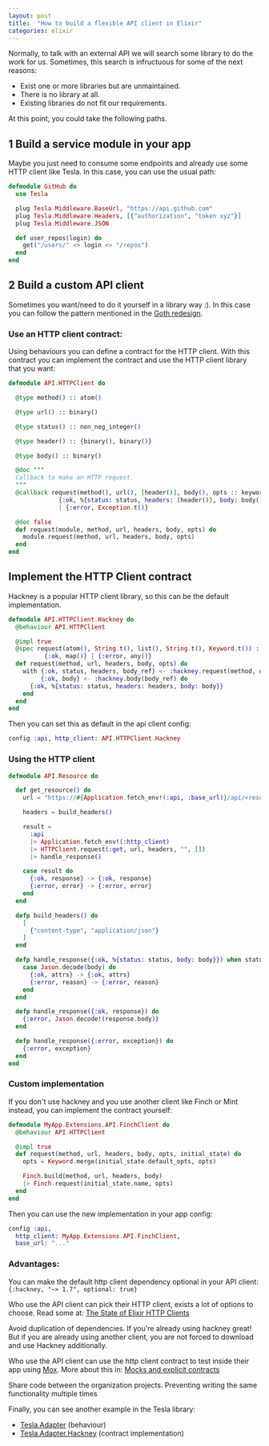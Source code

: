 ```yaml
---
layout: post
title:  "How to build a flexible API client in Elixir"
categories: elixir
---
```


Normally, to talk with an external API we will search some library to do the work for us. Sometimes, this search is infructuous for some of the next reasons:

- Exist one or more libraries but are unmaintained.
- There is no library at all.
- Existing libraries do not fit our requirements.

At this point, you could take the following paths.

## 1 Build a service module in your app
Maybe you just need to consume some endpoints and already use some HTTP client like Tesla. In this case, you can use the usual path:

```elixir
defmodule GitHub do
  use Tesla

  plug Tesla.Middleware.BaseUrl, "https://api.github.com"
  plug Tesla.Middleware.Headers, [{"authorization", "token xyz"}]
  plug Tesla.Middleware.JSON

  def user_repos(login) do
    get("/users/" <> login <> "/repos")
  end
end
```

## 2 Build a custom API client

Sometimes you want/need to do it yourself in a library way :). In this case you can follow the pattern mentioned in the [Goth redesign](https://dashbit.co/blog/goth-redesign).

### Use an HTTP client contract:
Using behaviours you can define a contract for the HTTP client. With this contract you can implement the contract and use the HTTP client library that you want:

```elixir
defmodule API.HTTPClient do

  @type method() :: atom()

  @type url() :: binary()

  @type status() :: non_neg_integer()

  @type header() :: {binary(), binary()}

  @type body() :: binary()

  @doc """
  Callback to make an HTTP request.
  """
  @callback request(method(), url(), [header()], body(), opts :: keyword()) ::
              {:ok, %{status: status, headers: [header()], body: body()}}
              | {:error, Exception.t()}

  @doc false
  def request(module, method, url, headers, body, opts) do
    module.request(method, url, headers, body, opts)
  end
end
```

## Implement the HTTP Client contract

Hackney is a popular HTTP client library, so this can be the default implementation.

```elixir
defmodule API.HTTPClient.Hackney do
  @behaviour API.HTTPClient

  @impl true
  @spec request(atom(), String.t(), list(), String.t(), Keyword.t()) ::
          {:ok, map()} | {:error, any()}
  def request(method, url, headers, body, opts) do
    with {:ok, status, headers, body_ref} <- :hackney.request(method, url, headers, body, opts),
         {:ok, body} <- :hackney.body(body_ref) do
      {:ok, %{status: status, headers: headers, body: body}}
    end
  end
end
```

Then you can set this as default in the api client config:
```elixir
config :api, http_client: API.HTTPClient.Hackney
```

### Using the HTTP client

```elixir
defmodule API.Resource do

  def get_resource() do
    url = "https://#{Application.fetch_env!(:api, :base_url)}/api/<resource>"

    headers = build_headers()

    result =
      :api
      |> Application.fetch_env!(:http_client)
      |> HTTPClient.request(:get, url, headers, "", [])
      |> handle_response()

    case result do
      {:ok, response} -> {:ok, response}
      {:error, error} -> {:error, error}
    end
  end

  defp build_headers() do
    [
      {"content-type", "application/json"}
    ]
  end

  defp handle_response({:ok, %{status: status, body: body}}) when status in [200, 201] do
    case Jason.decode(body) do
      {:ok, attrs} -> {:ok, attrs}
      {:error, reason} -> {:error, reason}
    end
  end

  defp handle_response({:ok, response}) do
    {:error, Jason.decode!(response.body)}
  end

  defp handle_response({:error, exception}) do
    {:error, exception}
  end
end
```

### Custom implementation

If you don't use hackney and you use another client like Finch or Mint instead, you can implement the contract yourself:

```elixir
defmodule MyApp.Extensions.API.FinchClient do
  @behaviour API.HTTPClient

  @impl true
  def request(method, url, headers, body, opts, initial_state) do
    opts = Keyword.merge(initial_state.default_opts, opts)

    Finch.build(method, url, headers, body)
    |> Finch.request(initial_state.name, opts)
  end
end
```

Then you can use the new implementation in your app config:

```elixir
config :api,
  http_client: MyApp.Extensions.API.FinchClient,
  base_url: "..."
```



### Advantages:

You can make the default http client dependency optional in your API client: `{:hackney, "~> 1.7", optional: true}`

Who use the API client can pick their HTTP client, exists a lot of options to choose. Read some at: [The State of Elixir HTTP Clients](https://blog.appsignal.com/2020/07/28/the-state-of-elixir-http-clients.html)

Avoid duplication of dependencies. If you're already using hackney great! But if you are already using another client, you are not forced to download and use Hackney additionally.

Who use the API client can use the http client contract to test inside their app using [Mox](https://github.com/dashbitco/mox). More about this in: [Mocks and explicit contracts](http://blog.plataformatec.com.br/2015/10/mocks-and-explicit-contracts/)

Share code between the organization projects. Preventing writing the same functionality multiple times


Finally, you can see another example in the Tesla library:
- [Tesla.Adapter](https://github.com/teamon/tesla/blob/c1e0f2d031eb87a207db33333b8d4afc58384e87/lib/tesla.ex#L127) (behaviour)
- [Tesla.Adapter.Hackney](https://github.com/teamon/tesla/blob/master/lib/tesla/adapter/hackney.ex) (contract implementation)
